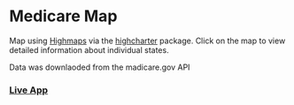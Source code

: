 # Medicare Map

Map using [Highmaps](https://api.highcharts.com/highmaps/) via the [highcharter](http://jkunst.com/highcharter/) package.  Click on the map to view detailed information about individual states.

Data was downlaoded from the madicare.gov API

### [Live App](https://tychobra.shinyapps.io/medicare-map/)
